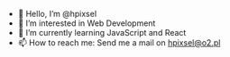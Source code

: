 - 👋 Hello, I’m @hpixsel
- 👀 I’m interested in Web Development
- 🌱 I’m currently learning JavaScript and React
- 📫 How to reach me: Send me a mail on hpixsel@o2.pl
